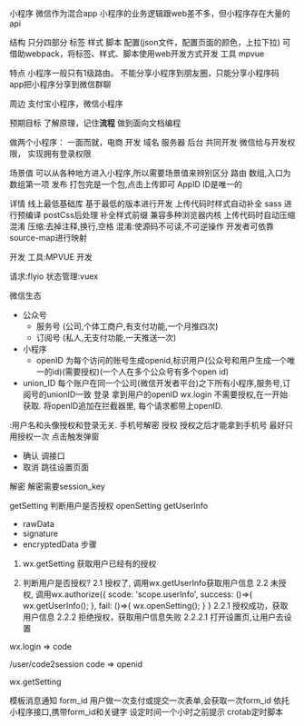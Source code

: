  小程序
微信作为混合app
小程序的业务逻辑跟web差不多，但小程序存在大量的api

 结构
只分四部分
标签 
样式
脚本
配置(json文件，配置页面的颜色，上拉下拉)
可借助webpack，将标签、样式、脚本使用web开发方式开发
 工具 mpvue

 特点
小程序一般只有1级路由。
不能分享小程序到朋友圈，只能分享小程序码
app把小程序分享到微信群聊

 周边
支付宝小程序，微信小程序

 预期目标
了解原理，记住**流程**
做到面向文档编程

做两个小程序：
一面而就，电商
 开发
域名 服务器 后台
 共同开发
微信给与开发权限，  实现拥有登录权限

 场景值
可以从各种地方进入小程序,所以需要场景值来辨别区分
 路由
数组,入口为数组第一项
 发布
打包完是一个包,点击上传即可
 AppID
ID是唯一的

 详情
 线上最低基础库
基于最低的版本进行开发
 上传代码时样式自动补全
sass 进行预编译
postCss后处理
补全样式前缀
兼容多种浏览器内核
 上传代码时自动压缩混淆
压缩:去掉注释,换行,空格
混淆:使源码不可读,不可逆操作
开发者可依靠source-map进行映射

 开发
工具:MPVUE 开发

请求:flyio
状态管理:vuex


 微信生态
 - 公众号
   - 服务号 (公司,个体工商户,有支付功能,一个月推四次)
   - 订阅号 (私人,无支付功能,一天推送一次)
 - 小程序
   - openID 为每个访问的账号生成openid,标识用户(公众号和用户生成一个唯一的id)(需要授权)(一个人在多个公众号有多个open id)
  - union_ID 每个账户在同一个公司(微信开发者平台)之下所有小程序,服务号,订阅号的unionID一致
 登录
拿到用户的openID
wx.login 
不需要授权,在一开始获取.
将openID追加在拦截器里, 每个请求都带上openID.

:用户名和头像授权和登录无关.
 手机号解密
 授权
授权之后才能拿到手机号
最好只用授权一次
点击触发弹窗
 - 确认  调接口
 - 取消  跳往设置页面

 解密
解密需要session_key

getSetting 判断用户是否授权
openSetting
getUserInfo
 - rawData
 - signature
 - encryptedData
 步骤
1. wx.getSetting 获取用户已经有的授权

2. 判断用户是否授权?
	2.1 授权了, 调用wx.getUserInfo获取用户信息
	2.2 未授权, 调用wx.authorize({
		scode: 'scope.userInfo',
		success: ()=>{
			wx.getUserInfo();
		},
		fail: ()=>{
			wx.openSetting();
		}
	}
	2.2.1 授权成功，获取用户信息
	2.2.2 拒绝授权，获取用户信息失败
		2.2.2.1 打开设置页,让用户去设置

wx.login  => code 

/user/code2session  code =>  openid

wx.getSetting 

 模板消息通知
form_id
用户做一次支付或提交一次表单,会获取一次form_id
依托小程序接口,携带form_id和关键字
设定时间一个小时之前提示
crotab定时脚本  